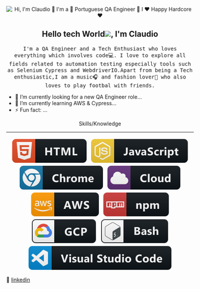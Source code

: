 <p align="center"><img src="http://studiopixel.in/wp-content/uploads/2017/11/senior-front-end-developer-openings-1.gif" alt="Hi, I'm Claudio 👋 I'm a 🚀 Portuguese QA Engineer 🚀 I ❤️ Happy Hardcore ❤️"></p>

<h2 align="center">Hello tech World<img width="30px" src="https://github.com/KKVANONYMOUS/kkvanonymous/blob/master/gifs/Hi.gif">, I'm Claudio</a></h2>
<p align="center">
  <samp>
 <p align="center">
  <samp>
  I'm a QA Engineer and a Tech Enthusiast who loves everything which involves code💻. I love to explore all fields related to automation testing especially tools such as Selenium Cypress and WebdriverIO.Apart from being a Tech enthusiastic,I am a music🎧 and fashion lover👖 who also loves to play footbal with friends.
  </samp>
</p>

- 🔭 I’m currently looking for a new QA Engineer role...
- 🌱 I’m currently learning AWS & Cypress...
- ⚡ Fun fact: ...
<p align="center">Skills/Knowledge</p>
<hr>

<p align="center">
  <img src="https://raw.githubusercontent.com/8bithemant/8bithemant/master/svg/dev/languages/html.svg" alt="Twitter" style="vertical-align:top; margin:4px">
  <img src="https://raw.githubusercontent.com/8bithemant/8bithemant/master/svg/dev/languages/js.svg" alt="Twitter" style="vertical-align:top; margin:4px">
  <img src="https://raw.githubusercontent.com/8bithemant/8bithemant/master/svg/dev/misc/chrome.svg" alt="Twitter" style="vertical-align:top; margin:4px">
  <img src="https://raw.githubusercontent.com/8bithemant/8bithemant/master/svg/dev/misc/cloud.svg" alt="Twitter" style="vertical-align:top; margin:4px">
  <img src="https://raw.githubusercontent.com/8bithemant/8bithemant/master/svg/dev/services/aws.svg" alt="Twitter" style="vertical-align:top; margin:4px">
  <img src="https://raw.githubusercontent.com/8bithemant/8bithemant/master/svg/dev/services/npm.svg" alt="Twitter" style="vertical-align:top; margin:4px">
  <img src="https://raw.githubusercontent.com/8bithemant/8bithemant/master/svg/dev/services/gcp.svg" alt="Twitter" style="vertical-align:top; margin:4px">
  <img src="https://raw.githubusercontent.com/8bithemant/8bithemant/master/svg/dev/tools/bash.svg" alt="Twitter" style="vertical-align:top; margin:4px">
  <img src="https://raw.githubusercontent.com/8bithemant/8bithemant/master/svg/dev/tools/visualstudio_code.svg" alt="Twitter" style="vertical-align:top; margin:4px">
</p>

👔 [linkedin][linkedin]

[linkedin]: https://linkedin.com/in/claudio-cor/
